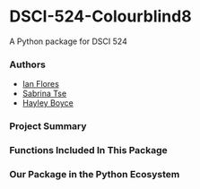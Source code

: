 # DSCI-524-Colourblind8

A Python package for DSCI 524

### Authors

* [Ian Flores](https://github.com/ian-flores)
* [Sabrina Tse](https://github.com/sabrinatkk)
* [Hayley Boyce](https://github.com/hfboyce)


### Project Summary  


### Functions Included In This Package



### Our Package in the Python Ecosystem 

